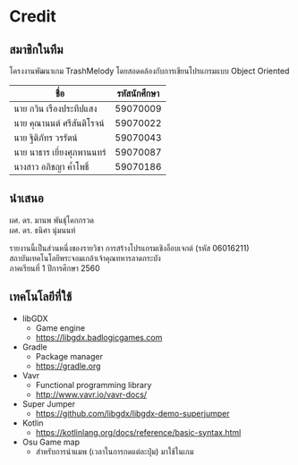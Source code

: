 # Credit
## สมาชิกในทีม
โครงงานพัฒนาเกม TrashMelody โดยสอดคล้องกับการเขียนโปรแกรมแบบ Object Oriented

| ชื่อ                     | รหัสนักศึกษา |
| ---------------------- | --------- |
| นาย กวิน เรืองประทีปแสง   | 59070009  |
| นาย คุณานนต์ ศรีสันติโรจน์   | 59070022  |
| นาย ฐิติภัทร วรรัตน์        | 59070043  |
| นาย นาธาร เยี่ยงศุภพานนทร์ | 59070087  |
| นางสาว อภิชญา ค้ำโพธิ์      | 59070186  |

## นำเสนอ
ผศ. ดร. มานพ พันธ์ุโคกกรวด <br>
ผศ. ดร. ธนิศา นุ่มนนท์

รายงานนี้เป็นส่วนหนึ่งของรายวิชา การสร้างโปรแกรมเชิงอ็อบเจกต์ (รหัส 06016211)<br>
สถาบันเทคโนโลยีพระจอมเกล้าเจ้าคุณทหารลาดกระบัง<br>
ภาคเรียนที่ 1 ปีการศึกษา 2560

## เทคโนโลยีที่ใช้
- libGDX
  - Game engine
  - https://libgdx.badlogicgames.com
- Gradle
  - Package manager
  - https://gradle.org
- Vavr
  - Functional programming library
  - http://www.vavr.io/vavr-docs/
- Super Jumper
  - https://github.com/libgdx/libgdx-demo-superjumper
- Kotlin
  - https://kotlinlang.org/docs/reference/basic-syntax.html
- Osu Game map
  - สำหรับการนำแมพ (เวลาในการกดแต่ละปุ่ม) มาใช้ในเกม
